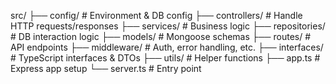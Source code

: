 src/
├── config/           # Environment & DB config
├── controllers/      # Handle HTTP requests/responses
├── services/         # Business logic
├── repositories/     # DB interaction logic
├── models/           # Mongoose schemas
├── routes/           # API endpoints
├── middleware/       # Auth, error handling, etc.
├── interfaces/       # TypeScript interfaces & DTOs
├── utils/            # Helper functions
├── app.ts            # Express app setup
└── server.ts         # Entry point
